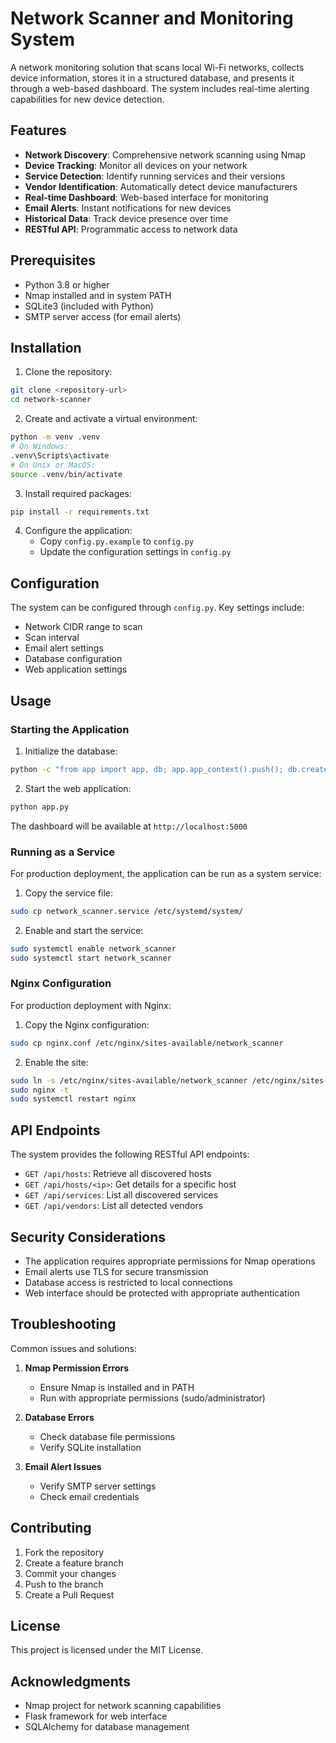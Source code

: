 # Network Scanner and Monitoring System

A network monitoring solution that scans local Wi-Fi networks, collects device information, stores it in a structured database, and presents it through a web-based dashboard. The system includes real-time alerting capabilities for new device detection.

## Features

- **Network Discovery**: Comprehensive network scanning using Nmap
- **Device Tracking**: Monitor all devices on your network
- **Service Detection**: Identify running services and their versions
- **Vendor Identification**: Automatically detect device manufacturers
- **Real-time Dashboard**: Web-based interface for monitoring
- **Email Alerts**: Instant notifications for new devices
- **Historical Data**: Track device presence over time
- **RESTful API**: Programmatic access to network data

## Prerequisites

- Python 3.8 or higher
- Nmap installed and in system PATH
- SQLite3 (included with Python)
- SMTP server access (for email alerts)

## Installation

1. Clone the repository:
```bash
git clone <repository-url>
cd network-scanner
```

2. Create and activate a virtual environment:
```bash
python -m venv .venv
# On Windows:
.venv\Scripts\activate
# On Unix or MacOS:
source .venv/bin/activate
```

3. Install required packages:
```bash
pip install -r requirements.txt
```

4. Configure the application:
   - Copy `config.py.example` to `config.py`
   - Update the configuration settings in `config.py`

## Configuration

The system can be configured through `config.py`. Key settings include:

- Network CIDR range to scan
- Scan interval
- Email alert settings
- Database configuration
- Web application settings

## Usage

### Starting the Application

1. Initialize the database:
```bash
python -c "from app import app, db; app.app_context().push(); db.create_all()"
```

2. Start the web application:
```bash
python app.py
```

The dashboard will be available at `http://localhost:5000`

### Running as a Service

For production deployment, the application can be run as a system service:

1. Copy the service file:
```bash
sudo cp network_scanner.service /etc/systemd/system/
```

2. Enable and start the service:
```bash
sudo systemctl enable network_scanner
sudo systemctl start network_scanner
```

### Nginx Configuration

For production deployment with Nginx:

1. Copy the Nginx configuration:
```bash
sudo cp nginx.conf /etc/nginx/sites-available/network_scanner
```

2. Enable the site:
```bash
sudo ln -s /etc/nginx/sites-available/network_scanner /etc/nginx/sites-enabled/
sudo nginx -t
sudo systemctl restart nginx
```

## API Endpoints

The system provides the following RESTful API endpoints:

- `GET /api/hosts`: Retrieve all discovered hosts
- `GET /api/hosts/<ip>`: Get details for a specific host
- `GET /api/services`: List all discovered services
- `GET /api/vendors`: List all detected vendors

## Security Considerations

- The application requires appropriate permissions for Nmap operations
- Email alerts use TLS for secure transmission
- Database access is restricted to local connections
- Web interface should be protected with appropriate authentication

## Troubleshooting

Common issues and solutions:

1. **Nmap Permission Errors**
   - Ensure Nmap is installed and in PATH
   - Run with appropriate permissions (sudo/administrator)

2. **Database Errors**
   - Check database file permissions
   - Verify SQLite installation

3. **Email Alert Issues**
   - Verify SMTP server settings
   - Check email credentials

## Contributing

1. Fork the repository
2. Create a feature branch
3. Commit your changes
4. Push to the branch
5. Create a Pull Request

## License

This project is licensed under the MIT License.

## Acknowledgments

- Nmap project for network scanning capabilities
- Flask framework for web interface
- SQLAlchemy for database management 
